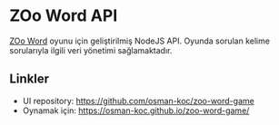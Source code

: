 # ZOo Word API

[ZOo Word](https://osman-koc.github.io/zoo-word-game) oyunu için geliştirilmiş NodeJS API. Oyunda sorulan kelime sorularıyla ilgili veri yönetimi sağlamaktadır.

## Linkler

- UI repository: https://github.com/osman-koc/zoo-word-game
- Oynamak için: https://osman-koc.github.io/zoo-word-game/